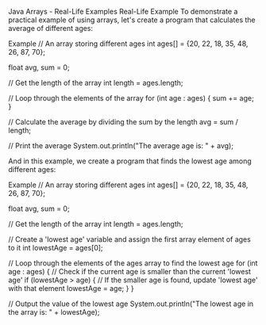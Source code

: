 Java Arrays - Real-Life Examples
Real-Life Example
To demonstrate a practical example of using arrays, let's create a program that calculates the average of different ages:

Example
// An array storing different ages
int ages[] = {20, 22, 18, 35, 48, 26, 87, 70};

float avg, sum = 0;

// Get the length of the array
int length = ages.length;

// Loop through the elements of the array
for (int age : ages) {
  sum += age;
}

// Calculate the average by dividing the sum by the length
avg = sum / length;

// Print the average
System.out.println("The average age is: " + avg);

And in this example, we create a program that finds the lowest age among different ages:

Example
// An array storing different ages
int ages[] = {20, 22, 18, 35, 48, 26, 87, 70};

float avg, sum = 0;

// Get the length of the array
int length = ages.length;

// Create a 'lowest age' variable and assign the first array element of ages to it
int lowestAge = ages[0];

// Loop through the elements of the ages array to find the lowest age
for (int age : ages) {
  // Check if the current age is smaller than the current 'lowest age'
  if (lowestAge > age) {
    // If the smaller age is found, update 'lowest age' with that element
    lowestAge = age;
  }
}

// Output the value of the lowest age
System.out.println("The lowest age in the array is: " + lowestAge);

